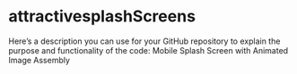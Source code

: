 # attractivesplashScreens
 Here’s a description you can use for your GitHub repository to explain the purpose and functionality of the code:  Mobile Splash Screen with Animated Image Assembly
